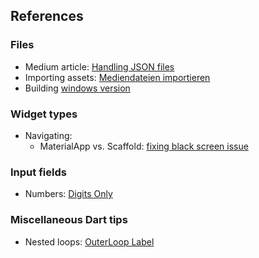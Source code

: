 ## References

### Files
* Medium article: [Handling JSON files](https://medium.com/@dudhatkirtan/flutter-read-json-file-from-assets-guide-2024-a99f31d9c2a6)
* Importing assets: [Mediendateien importieren](https://www.flutter.de/artikel/flutter-assets-bilder-sound-verwenden)
* Building [windows version](https://stackoverflow.com/questions/57032406/flutter-desktop-embedding-how-to-build-exe-file#57042227)

### Widget types
<!--* Updatable tables (beta state?): [Dynamic table](https://pub.dev/packages/dynamic_table)-->
* Navigating:
  - MaterialApp vs. Scaffold: [fixing black screen issue](https://stackoverflow.com/questions/53723294/flutter-navigator-popcontext-returning-a-black-screen)

### Input fields
* Numbers: [Digits Only](https://stackoverflow.com/questions/49577781/how-to-create-number-input-field-in-flutter#49578197)

### Miscellaneous Dart tips
* Nested loops: [OuterLoop Label](https://stackoverflow.com/questions/70300104/how-to-break-out-of-nested-loops-in-dart)
